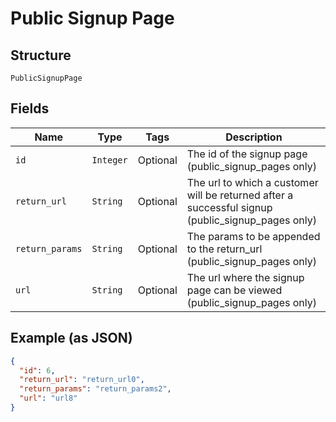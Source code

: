 
# Public Signup Page

## Structure

`PublicSignupPage`

## Fields

| Name | Type | Tags | Description |
|  --- | --- | --- | --- |
| `id` | `Integer` | Optional | The id of the signup page (public_signup_pages only) |
| `return_url` | `String` | Optional | The url to which a customer will be returned after a successful signup (public_signup_pages only) |
| `return_params` | `String` | Optional | The params to be appended to the return_url (public_signup_pages only) |
| `url` | `String` | Optional | The url where the signup page can be viewed (public_signup_pages only) |

## Example (as JSON)

```json
{
  "id": 6,
  "return_url": "return_url0",
  "return_params": "return_params2",
  "url": "url8"
}
```

